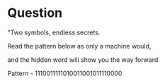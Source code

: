 # Question

"Two symbols, endless secrets.

Read the pattern below as only a machine would,

and the hidden word will show you the way forward

Pattern - 1110011111010011001011110000
